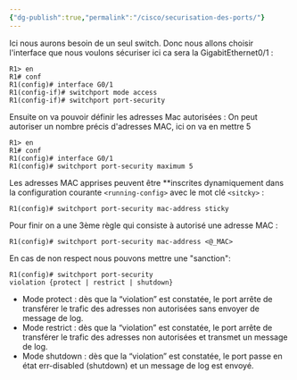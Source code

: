 ```yaml
---
{"dg-publish":true,"permalink":"/cisco/securisation-des-ports/"}
---
```


Ici nous aurons besoin de un seul switch.
Donc nous allons choisir l'interface que nous voulons sécuriser ici ca sera la GigabitEthernet0/1 :
```IOS
R1> en
R1# conf 
R1(config)# interface G0/1
R1(config-if)# switchport mode access
R1(config-if)# switchport port-security
```

 Ensuite on va pouvoir définir les adresses Mac autorisées :
 On peut autoriser un nombre précis d'adresses MAC, ici on va en mettre 5 
 ```IOS
R1> en
R1# conf 
R1(config)# interface G0/1
R1(config)# switchport port-security maximum 5 
 ```
 
 Les adresses MAC apprises peuvent être **inscrites dynamiquement dans la configuration courante `<running-config>` avec le mot clé `<sitcky>` :
```IOS 
R1(config)# switchport port-security mac-address sticky
 ```

Pour finir on a une 3ème règle qui consiste à autorisé une adresse MAC :
```IOS 
R1(config)# switchport port-security mac-address <@_MAC>
```

En cas de non respect nous pouvons mettre une "sanction":
```IOS 
R1(config)# switchport port-security
violation {protect | restrict | shutdown}
```

-   Mode protect : dès que la “violation” est constatée, le port arrête de transférer le trafic des adresses non autorisées sans envoyer de message de log.
-   Mode restrict : dès que la “violation” est constatée, le port arrête de transférer le trafic des adresses non autorisées et transmet un message de log.
-   Mode shutdown : dès que la “violation” est constatée, le port passe en état err-disabled (shutdown) et un message de log est envoyé.